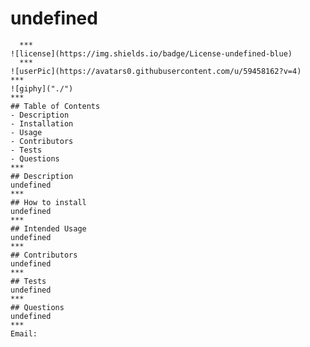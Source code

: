 # undefined
      ***
    ![license](https://img.shields.io/badge/License-undefined-blue)
      ***
    ![userPic](https://avatars0.githubusercontent.com/u/59458162?v=4)
    ***
    ![giphy]("./")
    ***
    ## Table of Contents
    - Description
    - Installation
    - Usage
    - Contributors 
    - Tests
    - Questions
    ***
    ## Description
    undefined
    ***
    ## How to install
    undefined
    ***
    ## Intended Usage
    undefined
    ***
    ## Contributors
    undefined
    ***
    ## Tests
    undefined
    ***
    ## Questions
    undefined
    ***
    Email:
    